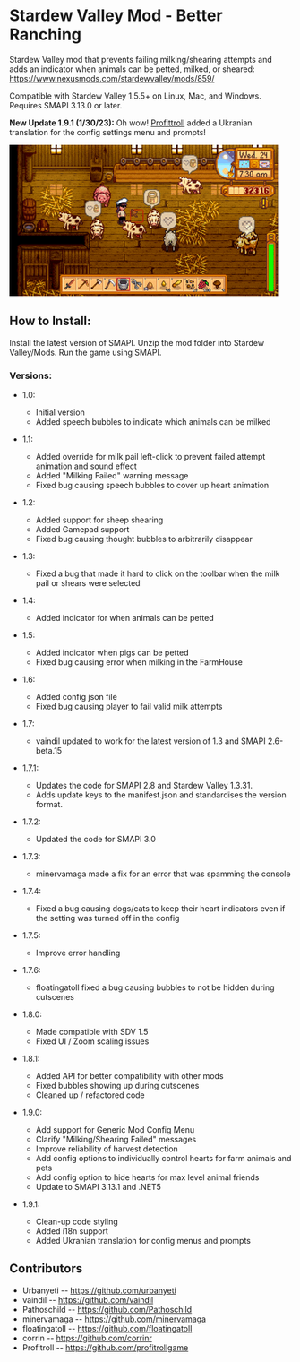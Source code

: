 # Stardew Valley Mod - Better Ranching
Stardew Valley mod that prevents failing milking/shearing attempts and adds an indicator when animals can be petted, milked, or sheared: https://www.nexusmods.com/stardewvalley/mods/859/

Compatible with Stardew Valley 1.5.5+ on Linux, Mac, and Windows. Requires SMAPI 3.13.0 or later.

**New Update 1.9.1 (1/30/23):** Oh wow! [Profittroll](https://github.com/profitrollgame) added a Ukranian translation for the config settings menu and prompts!

![Preview image](/better_ranching_preview.gif)

<h2>How to Install:</h2>
    Install the latest version of SMAPI.
    Unzip the mod folder into Stardew Valley/Mods.
    Run the game using SMAPI.


<h3>Versions:</h3>

* 1.0:
    * Initial version
    * Added speech bubbles to indicate which animals can be milked
    
* 1.1:
    * Added override for milk pail left-click to prevent failed attempt animation and sound effect
    * Added "Milking Failed" warning message
    * Fixed bug causing speech bubbles to cover up heart animation
* 1.2:
    * Added support for sheep shearing
    * Added Gamepad support
    * Fixed bug causing thought bubbles to arbitrarily disappear
* 1.3:
    * Fixed a bug that made it hard to click on the toolbar when the milk pail or shears were selected
* 1.4:
    * Added indicator for when animals can be petted
* 1.5:
    * Added indicator when pigs can be petted
    * Fixed bug causing error when milking in the FarmHouse
* 1.6:
    * Added config json file
    * Fixed bug causing player to fail valid milk attempts
* 1.7:
    * vaindil updated to work for the latest version of 1.3 and SMAPI 2.6-beta.15
* 1.7.1:
    * Updates the code for SMAPI 2.8 and Stardew Valley 1.3.31.
    * Adds update keys to the manifest.json and standardises the version format.
* 1.7.2:
    * Updated the code for SMAPI 3.0
* 1.7.3:
    * minervamaga made a fix for an error that was spamming the console
* 1.7.4:
    * Fixed a bug causing dogs/cats to keep their heart indicators even if the setting was turned off in the config
* 1.7.5:
    * Improve error handling
* 1.7.6:
    * floatingatoll fixed a bug causing bubbles to not be hidden during cutscenes
* 1.8.0:
    * Made compatible with SDV 1.5
    * Fixed UI / Zoom scaling issues
* 1.8.1:
    * Added API for better compatibility with other mods
    * Fixed bubbles showing up during cutscenes
    * Cleaned up / refactored code
* 1.9.0:
    * Add support for Generic Mod Config Menu
    * Clarify "Milking/Shearing Failed" messages
    * Improve reliability of harvest detection
    * Add config options to individually control hearts for farm animals and pets
    * Add config option to hide hearts for max level animal friends
    * Update to SMAPI 3.13.1 and .NET5
* 1.9.1:
    * Clean-up code styling
    * Added i18n support 
    * Added Ukranian translation for config menus and prompts
<h2>Contributors</h2>

* Urbanyeti -- https://github.com/urbanyeti
* vaindil -- https://github.com/vaindil
* Pathoschild -- https://github.com/Pathoschild
* minervamaga -- https://github.com/minervamaga
* floatingatoll -- https://github.com/floatingatoll
* corrin -- https://github.com/corrinr
* Profitroll -- https://github.com/profitrollgame
